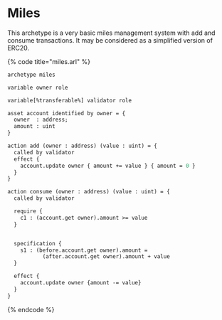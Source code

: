 # Miles

This archetype is a very basic miles management system with add and consume transactions. It may be considered as a simplified version of ERC20.

{% code title="miles.arl" %}
```ocaml
archetype miles

variable owner role

variable[%transferable%] validator role

asset account identified by owner = {
  owner  : address;
  amount : uint
}

action add (owner : address) (value : uint) = {
  called by validator
  effect {
    account.update owner { amount += value } { amount = 0 }
  }
}

action consume (owner : address) (value : uint) = {
  called by validator

  require {
    c1 : (account.get owner).amount >= value
  }


  specification {
    s1 : (before.account.get owner).amount =
           (after.account.get owner).amount + value
  }

  effect {
    account.update owner {amount -= value}
  }
}

```
{% endcode %}


